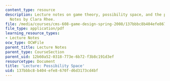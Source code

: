 ```yaml
---
content_type: resource
description: Lecture notes on game theory, possibility space, and the prisoner's dilemma.
  Notes by Clara Rhee.
file: /media/courses/cms-608-game-design-spring-2008/137bbbc8b404efe8670fd6d3173cd4bf_MITCMS_608s08_lec_notes21.pdf
file_type: application/pdf
learning_resource_types:
- Lecture Notes
ocw_type: OCWFile
parent_title: Lecture Notes
parent_type: CourseSection
parent_uid: 12b60a52-0318-773e-6b72-f3b8c191d3ef
resourcetype: Document
title: 'Lecture: Possibility Space'
uid: 137bbbc8-b404-efe8-670f-d6d3173cd4bf
---
```

